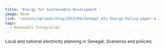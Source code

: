 ```yaml
---
title: 'Energy for Sustainable Development '
image: None
link: "/assets/uploads/blog/2013/09/Senegal_Aly-Energy-Policy-paper-4.20.10-JEPO-S-10-00600.pdf"
tags:
  - Renewable Integration
---
```


 Local and national electricity planning in Senegal: Scenarios and policies
